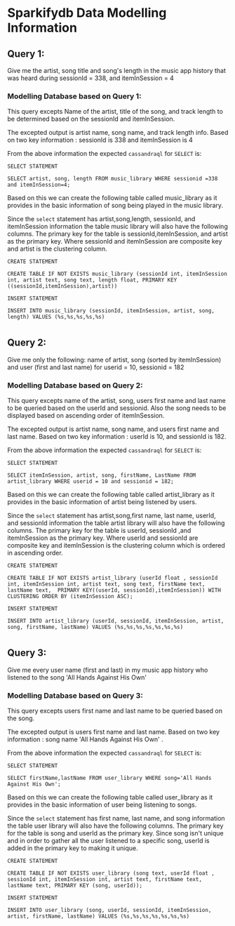 # Sparkifydb Data Modelling Information

## Query 1:  
Give me the artist, song title and song's length in the music app history that was heard during sessionId = 338, and itemInSession = 4

### Modelling Database based on Query 1:
This query excepts Name of the artist, title of the song, and track length to be determined based on the sessionId and itemInSession. 

The excepted output is artist name, song name, and track length info. 
Based on two key information : sessionId is 338 and itemInSession is 4

From the above information the expected `cassandraql` for `SELECT` is:

`SELECT STATEMENT`
```cassandraql
SELECT artist, song, length FROM music_library WHERE sessionid =338 and itemInSession=4;
```

Based on this we can create the following table called music_library as it provides in the basic information of song being played in the music library. 

Since the `select` statement has artist,song,length, sessionId, and itemInSession information the table music library will also have the following columns. The primary key for the table is sessionId,itemInSession, and artist as the primary key. Where sessionId and itemInSession are composite key and artist is the clustering column. 

`CREATE STATEMENT`
```cassandraql
CREATE TABLE IF NOT EXISTS music_library (sessionId int, itemInSession int, artist text, song text, length float, PRIMARY KEY ((sessionId,itemInSession),artist))
```
`INSERT STATEMENT`
```cassandraql
INSERT INTO music_library (sessionId, itemInSession, artist, song, length) VALUES (%s,%s,%s,%s,%s)
```
# 
## Query 2:  
Give me only the following: name of artist, song (sorted by itemInSession) and user (first and last name) for userid = 10, sessionid = 182

### Modelling Database based on Query 2:
This query excepts name of the artist, song, users first name and last name to be queried based on the userId and sessionid. Also the song needs to be displayed based on ascending order of itemInSession.

The excepted output is artist name, song name, and users first name and last name. 
Based on two key information : userId is 10, and sessionId is 182.

From the above information the expected `cassandraql` for `SELECT` is:

`SELECT STATEMENT`
```cassandraql
SELECT itemInSession, artist, song, firstName, LastName FROM artist_library WHERE userid = 10 and sessionid = 182;
```

Based on this we can create the following table called artist_library as it provides in the basic information of artist being listened by users. 

Since the `select` statement has artist,song,first name, last name, userId, and sessionId information the table artist library will also have the following columns. The primary key for the table is userId, sessionId ,and itemInSession as the primary key. Where userId and sessionId are composite key and itemInSession is the clustering column which is ordered in ascending order. 

`CREATE STATEMENT`
```cassandraql
CREATE TABLE IF NOT EXISTS artist_library (userId float , sessionId int, itemInSession int, artist text, song text, firstName text, lastName text,  PRIMARY KEY((userId, sessionId),itemInSession)) WITH CLUSTERING ORDER BY (itemInSession ASC);
```

`INSERT STATEMENT`
```cassandraql
INSERT INTO artist_library (userId, sessionId, itemInSession, artist, song, firstName, lastName) VALUES (%s,%s,%s,%s,%s,%s,%s)
```
# 
## Query 3:  
Give me every user name (first and last) in my music app history who listened to the song 'All Hands Against His Own'

### Modelling Database based on Query 3:
This query excepts users first name and last name to be queried based on the song.

The excepted output is users first name and last name. 
Based on two key information : song name 'All Hands Against His Own' .

From the above information the expected `cassandraql` for `SELECT` is:

`SELECT STATEMENT`
```cassandraql
SELECT firstName,lastName FROM user_library WHERE song='All Hands Against His Own';
```

Based on this we can create the following table called user_library as it provides in the basic information of user being listening to songs. 

Since the `select` statement has first name, last name, and song information the table user library will also have the following columns. The primary key for the table is song and userId as the primary key. Since song isn't unique and in order to gather all the user listened to a specific song, userId is added in the primary key to making it unique. 

`CREATE STATEMENT`
```cassandraql
CREATE TABLE IF NOT EXISTS user_library (song text, userId float , sessionId int, itemInSession int, artist text, firstName text, lastName text, PRIMARY KEY (song, userId));
```

`INSERT STATEMENT`
```cassandraql
INSERT INTO user_library (song, userId, sessionId, itemInSession, artist, firstName, lastName) VALUES (%s,%s,%s,%s,%s,%s,%s)
```
